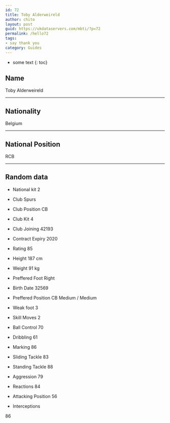 ```yaml
---
id: 72
title: Toby Alderweireld
author: chito
layout: post
guid: https://ukdataservers.com/mbti/?p=72
permalink: /hello72
tags:
- say thank you
category: Guides
---
```


* some text
{: toc}


## Name  
Toby Alderweireld 

* * *

## Nationality  
Belgium 

* * *

## National Position  
RCB 

* * *

## Random data 

  * National kit 
2 

  * Club 
Spurs 

  * Club Position 
CB 

  * Club Kit 
4 

  * Club Joining 
42193 

  * Contract Expiry 
2020 

  * Rating 
85 

  * Height 
187 cm 

  * Weight 
91 kg 

  * Preffered Foot 
Right 

  * Birth Date 
32569 

  * Preffered Position 
CB Medium / Medium 

  * Weak foot 
3 

  * Skill Moves 
2 

  * Ball Control 
70 

  * Dribbling 
61 

  * Marking 
86 

  * Sliding Tackle 
83 

  * Standing Tackle 
88 

  * Aggression 
79 

  * Reactions 
84 

  * Attacking Position 
56 

  * Interceptions 

86